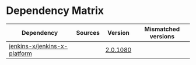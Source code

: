 # Dependency Matrix

Dependency | Sources | Version | Mismatched versions
---------- | ------- | ------- | -------------------
[jenkins-x/jenkins-x-platform](https://github.com/jenkins-x/jenkins-x-platform.git) |  | [2.0.1080](https://github.com/jenkins-x/jenkins-x-platform/releases/tag/v2.0.1080) | 
